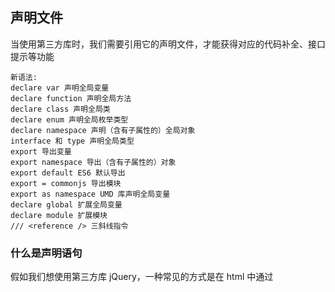 ## 声明文件

当使用第三方库时，我们需要引用它的声明文件，才能获得对应的代码补全、接口提示等功能

    新语法:
    declare var 声明全局变量
    declare function 声明全局方法
    declare class 声明全局类
    declare enum 声明全局枚举类型
    declare namespace 声明（含有子属性的）全局对象
    interface 和 type 声明全局类型
    export 导出变量
    export namespace 导出（含有子属性的）对象
    export default ES6 默认导出
    export = commonjs 导出模块
    export as namespace UMD 库声明全局变量
    declare global 扩展全局变量
    declare module 扩展模块
    /// <reference /> 三斜线指令

### 什么是声明语句

假如我们想使用第三方库 jQuery，一种常见的方式是在 html 中通过 <script> 标签引入 jQuery，然后就可以使用全局变量 \$ 或 jQuery 了。

但是在 ts 中，编译器并不知道 \$ 或 jQuery 是什么东西

这时，我们需要使用 declare var 来定义它的类型

declare var 并没有真的定义一个变量，只是定义了全局变量 jQuery 的类型，仅仅会用于编译时的检查，在编译结果中会被删除。编译后值输入：jQuery('#foo')

```ts
declare var jQuery: (selector: string) => any
jQuery('#foo')
```

### 什么是声明文件

<filename>.d.ts

声明文件必需以 .d.ts 为后缀

假如仍然无法解析，那么可以检查下 tsconfig.json 中的 files、include 和 exclude 配置，确保其包含了 <filename>.d.ts 文件。

### 第三方声明文件

npm install @types/<name> --save-dev

推荐到微软官方下载：https://microsoft.github.io/TypeSearch/

### 书写声明文件

当一个第三方库没有提供声明文件时，我们就需要自己书写声明文件了。前面只介绍了最简单的声明文件内容，而真正书写一个声明文件并不是一件简单的事，以下会详细介绍如何书写声明文件。

在不同的场景下，声明文件的内容和使用方式会有所区别。

库的使用场景主要有以下几种：

- 全局变量：通过 <script> 标签引入第三方库，注入全局变量
- npm 包：通过 import foo from 'foo' 导入，符合 ES6 模块规范
- UMD 库：既可以通过 <script> 标签引入，又可以通过 import 导入
- 直接扩展全局变量：通过 <script> 标签引入后，改变一个全局变量的结构
- 在 npm 包或 UMD 库中扩展全局变量：引用 npm 包或 UMD 库后，改变一个全局变量的结构
- 模块插件：通过 <script> 或 import 导入后，改变另一个模块的结构

#### 全局变量

使用全局变量的声明文件时，如果是以 npm install @types/xxx --save-dev 安装的，则不需要任何配置。如果是将声明文件直接存放于当前项目中，则建议和其他源码一起放到 src 目录下（或者对应的源码目录下）：

    /path/to/project
    ├── src
    |  ├── index.ts
    |  └── jQuery.d.ts
    └── tsconfig.json

如果没有生效，可以检查下 tsconfig.json 中的 files、include 和 exclude 配置，确保其包含了 jQuery.d.ts 文件。

全局变量的声明文件主要有以下几种语法：

- declare var 声明全局变量
- declare function 声明全局方法
- declare class 声明全局类
- declare enum 声明全局枚举类型
- declare namespace 声明（含有子属性的）全局对象
- interface 和 type 声明全局类型

因为全局变量都是禁止修改的常量，因此使用 const 而不是 let、var

```ts
declare const jQuery: (selector: string) => any
```

#### 全局函数

declare function 用来定义全局函数的类型。jQuery 其实就是一个函数，所以也可以用 function 来定义：

```ts
declare function jQuery(selector: string): any
declare function jQuery(domReadyCallback: () => any): any
```

#### 全局类

declare class 当全局变量是一个类的时候，我们用 declare class 来定义它的类型

```ts
declare class Animal {
  name: string
  constructor(name: string)
  sayHi(): string
}
```

#### 全局枚举

declare enum 定义的枚举类型也称作外部枚举（Ambient Enums）

与其他全局变量的类型声明一致，declare enum 仅用来定义类型，而不是具体的值。

Directions.d.ts 仅仅会用于编译时的检查，声明文件里的内容在编译结果中会被删除。

```ts
// src/Dceiinorst.d.ts
declare enum Directions {
  Up,
  Down,
  Left,
  Right
}

// src/index.ts
let directions = [
  Directions.Up,
  Directions.Down,
  Directions.Left,
  Directions.Right
]
```

#### 命名空间

declare namespace

由于历史遗留原因，在早期还没有 ES6 的时候，ts 提供了一种模块化方案，使用 module 关键字表示内部模块。但由于后来 ES6 也使用了 module 关键字，ts 为了兼容 ES6，使用 namespace 替代了自己的 module，更名为命名空间。

随着 ES6 的广泛应用，现在已经不建议再使用 ts 中的 namespace，而推荐使用 ES6 的模块化方案了，故我们不再需要学习 namespace 的使用了。

namespace 被淘汰了，但是在声明文件中，declare namespace 还是比较常用的，它用来表示全局变量是一个对象，包含很多子属性。

比如 jQuery 是一个全局变量，它是一个对象，提供了一个 jQuery.ajax 方法可以调用，那么我们就应该使用 declare namespace jQuery 来声明这个拥有多个子属性的全局变量。

```ts
// src/jQuery.d.ts
declare namespace jQuery {
  function ajax(url: string, settings?: any): void
}

// src/index.ts
jQuery.ajax('/api/get_something')

// 注意，在 declare namespace 内部，我们直接使用 function ajax 来声明函数，而不是使用 declare function ajax。类似的，也可以使用 const, class, enum
declare namespace jQuery {
  function ajax(url: string, settings?: any): void
  const version: number
  class Event {
    blur(eventType: EventType): void
  }
  enum EventType {
    CustomClick
  }
}
// src/index.ts
jQuery.ajax('/api/get_something')
console.log(jQuery.version)
const e = new jQuery.Event()
e.blur(jQuery.EventType.CustomClick)
```

